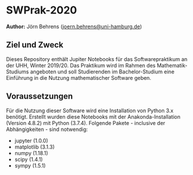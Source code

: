 # SWPrak-2020

**Author:** Jörn Behrens (joern.behrens@uni-hamburg.de)

## Ziel und Zweck

Dieses Repository enthält Jupiter Notebooks für das Softwarepraktikum an der UHH, Winter 2019/20. Das Praktikum wird im Rahmen des Mathematik-Studiums angeboten und soll Studierenden im Bachelor-Studium eine Einführung in die Nutzung mathematischer Software geben.

## Voraussetzungen

Für die Nutzung dieser Software wird eine Installation von Python 3.x benötigt. Erstellt wurden diese Notebooks mit der Anakonda-Installation (Version 4.8.2) mit Python (3.7.4). Folgende Pakete - inclusive der Abhängigkeiten - sind notwendig:

* jupyter (1.0.0)
* matplotlib (3.1.3)
* numpy (1.18.1)
* scipy (1.4.1)
* sympy (1.5.1)
